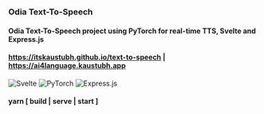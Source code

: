 ### Odia Text-To-Speech

#### Odia Text-To-Speech project using PyTorch for real-time TTS, Svelte and Express.js 
#### https://itskaustubh.github.io/text-to-speech | https://ai4language.kaustubh.app

![Svelte](https://img.shields.io/badge/svelte-%23f1413d.svg?style=for-the-badge&logo=svelte&logoColor=white) ![PyTorch](https://img.shields.io/badge/PyTorch-%23EE4C2C.svg?style=for-the-badge&logo=PyTorch&logoColor=white) ![Express.js](https://img.shields.io/badge/express.js-%23404d59.svg?style=for-the-badge&logo=express&logoColor=%2361DAFB)

#### yarn [ build | serve | start ]
